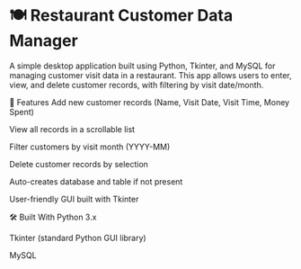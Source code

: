 # 🍽️ Restaurant Customer Data Manager
A simple desktop application built using Python, Tkinter, and MySQL for managing customer visit data in a restaurant. This app allows users to enter, view, and delete customer records, with filtering by visit date/month.

🧰 Features
Add new customer records (Name, Visit Date, Visit Time, Money Spent)

View all records in a scrollable list

Filter customers by visit month (YYYY-MM)

Delete customer records by selection

Auto-creates database and table if not present

User-friendly GUI built with Tkinter

🛠️ Built With
Python 3.x

Tkinter (standard Python GUI library)

MySQL
